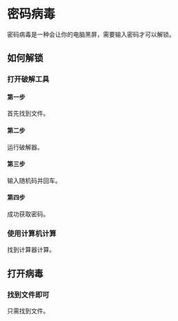# 密码病毒

密码病毒是一种会让你的电脑黑屏，需要输入密码才可以解锁。

## 如何解锁
### 打开破解工具
#### 第一步

首先找到文件。

#### 第二步

运行破解器。

#### 第三步

输入随机码并回车。

#### 第四步

成功获取密码。

### 使用计算机计算

找到计算器计算。

## 打开病毒

### 找到文件即可

只需找到文件。
